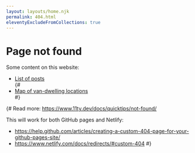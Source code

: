 ```yaml
---
layout: layouts/home.njk
permalink: 404.html
eleventyExcludeFromCollections: true
---
```


<style>
  .site-footer {padding-top: 200px; padding-bottom: 500px;}
/*  .site-footer:after {background: transparent url(/assets/images/look-up.jpg) bottom no-repeat;}*/
</style>

<div class="container container--content rte">
  <h1>Page not found</h1>

  <p>Some content on this website:</p>
  <ul>
    <li><a href="{{ '/' | url }}">List of posts</a></li>
    {# <li><a href="{{ '/spots/' | url }}">Map of van-dwelling locations</a></li> #}
  </ul>
</div>

{#
Read more: https://www.11ty.dev/docs/quicktips/not-found/

This will work for both GitHub pages and Netlify:

* https://help.github.com/articles/creating-a-custom-404-page-for-your-github-pages-site/
* https://www.netlify.com/docs/redirects/#custom-404
#}
